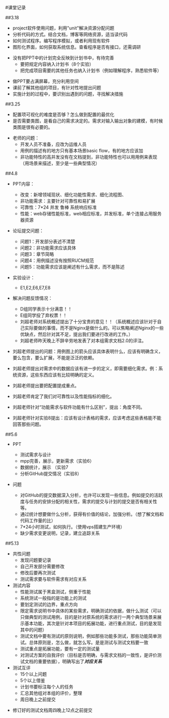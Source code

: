 #课堂记录

##3.18
+ project软件使用问题，利用"unit"解决资源分配问题
+ 分析代码的方式。结合文档，博客等网络资源，适当读代码
+ 如何测试程序。编写程序模拟，或者利用现有软件
+ 图形化界面，如何获取系统信息。查看程序是否有接口，还需调研
- 没有把PPT中的计划完全反映到计划书中，有待完善
	+ 要把规定内容纳入计划书（8个实验）
	+ 把完成项目需要的其他任务也纳入计划书（例如理解程序，熟悉软件等）
	
+ 做PPT要占满屏幕，充分利用空间
+ 课前了解其他组的项目，有针对性地提出问题
+ 实施计划的过程中，要识别出遇到的问题，寻找解决措施

##3.25
+ 配置项可视化的难度是否够？怎么做到配置的最优化
+ 是否需要类图，是看自己的需求决定的。需求对输入输出对象的建模，有时候类图是很有必要的。
- 老师的问题：
	+ 开发人员不准备，应改为运维人员
	+ 用例的描述有的地方只有基本场景basic flow，有的地方应该加
	+ 非功能特性的高并发没有在文档提到，非功能特性也可以用用例来表现（用场景来描述，至少是一些典型情况）

##4.8
- PPT内容：
	+ 改变：新增领域现状、细化功能性需求、细化流程图、
	+ 非功能需求：主要针对可靠性和易扩展
	+ 可靠性：7*24 并发 鲁棒 系统响应标准
	+ 性能：web存储性能标准，web相应标准，并发标准，单个连接占用服务器资源

- 论坛提交问题：
	+ 问题1：开发部分表述不清楚
	+ 问题2：非功能需求应该具体
	+ 问题3：章节简略
	+ 问题4：用例描述没有按照RUCM规范
	+ 问题5：功能需求应该是阐述有什么需求，而不是陈述

- 实验设计：
	+ E1,E2,E6,E7,E8

- 解决问题反馈情况：
	+ D组同学表示十分满意！！
	+ E组同学投了弃权票！！
	+ 刘超老师对系统概述提出了十分宝贵的意见！！（系统概述应该针对于自己实际要做的事情，而不是Nginx是做什么的。可以焦略阐述Nginx的一些优缺点，然后针对其不足，提出我们要进行改进的工作。）
	+ 刘超老师昨天晚上不辞辛劳地发表了对本组需求文档2.0的评注。
	
- 刘超老师提出的问题：用例图上的箭头应该具体表明什么，应该有明确含义，要么包含，要么扩展，不能是泛泛的依赖。
- 刘超老师提出对需求中的数据应该有进一步的定义，即需要细化需求。例：系统资源，这些东西应该有比较明确的定义。
- 刘超老师提出要把配置提成重点。
- 刘超老师肯定了我们对可靠性以及性能指标的细化。
- 刘超老师针对“功能需求与软件功能有什么区别”，提出：角度不同。
- 刘超老师针对实验8提出：应该有设计表格的需求，应该考虑这些表格能不能回答那些问题。

##5.6
- PPT
	+ 测试需求与设计
	+ mpp完善，展示，更新需求（实验6）
	+ 数据统计，展示 （实验7
	+ 分析GitHub提交情况（实验8）
	
- 问题
	+ 对GitHub的提交数据深入分析，也许可以发现一些信息。例如提交的活跃度与任务的安排分配的相关性，需求的提交与计划的提交是否有相关性等。
	+ 通过统计想要做什么分析，获得有价值的结论，加强分析。（想了解文档和代码工作量的比）
	+ 7*24小时测试，如何执行。（使用vps搭建生产环境）
	+ 缺少需求变更说明，记录，建立追踪关系
	
##5.13
- 共性问题
	+ 发现问题要记录
	+ 自己开发部分需要修改
	+ 修改后要再次测试
	+ 测试需求要与软件需求有对应关系
- 测试内容
	+ 性能测试属于黑盒测试，侧重于性能
	+ 系统测试一般指的是功能上的测试
	+ 要划定测试的边界，重点方向
	+ 限定需求说明书中具体的某些需求，明确测试的依据，做什么测试（可以只做典型的测试用例，目的是针对原系统的需求进行一两个典型场景来展示基本功能，其次是针对本项目的拓展功能，进行重点测试，目的是发现其中的问题）
	+ 测试文档中要有测试的原则说明，例如那些功能多测试，那些功能简单测试。总体原则是，怎么做，就怎么写。是是测试与测试文档要一致
	+ 测试重点是拓展功能，要有一定的测试量
	+ 对测试方案的自我评价（目标是否明确，与需求文档的一致性，是评价测试文档的重要依据），明确写出了***对应关系***
- 测试互评
	+ 15个以上问题
	+ 5个以上借鉴
	+ 计划书要标注每个人的任务
	+ 汇总其他组对本组的评价，整理
	+ 周日晚上之前提交
+ 修订好的测试文档周四晚上12点之前提交